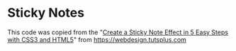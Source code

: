 # Sticky Notes 

This code was copied from the "[Create a Sticky Note Effect in 5 Easy Steps with CSS3 and HTML5](https://webdesign.tutsplus.com/create-a-sticky-note-effect-in-5-easy-steps-with-css3-and-html5--net-13934t)" from https://webdesign.tutsplus.com